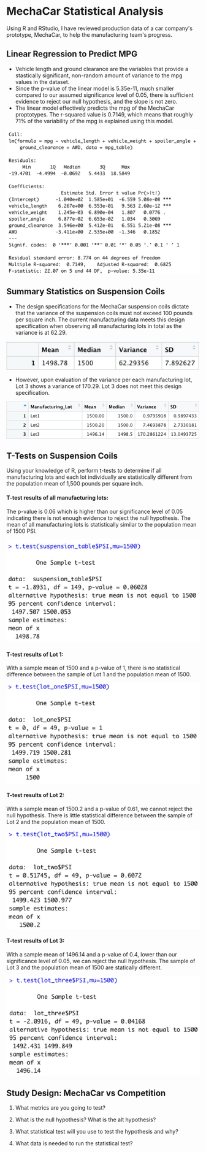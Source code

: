 # MechaCar Statistical Analysis
Using R and RStudio, I have reviewed production data of a car company's prototype, MechaCar, to help the manufacturing team's progress.

## Linear Regression to Predict MPG
- Vehicle length and ground clearance are the variables that provide a stastically significant, non-random amount of variance to the mpg values in the dataset.
- Since the p-value of the linear model is 5.35e-11, much smaller compared to our assumed significance level of 0.05, there is sufficient evidence to reject our null hypothesis, and the slope is not zero.
- The linear model effectively predicts the mpg of the MechaCar proptotypes. The r-squared value is 0.7149, which means that roughly 71% of the variability of the mpg is explained using this model. 

![Multiple Linear Regression to Predict MPG](/images/mpg.jpg)





## Summary Statistics on Suspension Coils

- The design specifications for the MechaCar suspension coils dictate that the variance of the suspension coils must not exceed 100 pounds per square inch. The current manufacturing data meets this design specification when observing all manufacturing lots in total as the variance is at 62.29. 

![Total PSI Summary](/images/total_summary.jpg)

- However, upon evaluation of the variance per each manufacturing lot, Lot 3 shows a variance of 170.29. Lot 3 does not meet this design specification.

![PSI Summary by Lot](images/lot_summary.jpg)




## T-Tests on Suspension Coils

Using your knowledge of R, perform t-tests to determine if all manufacturing lots and each lot individually are statistically different from the population mean of 1,500 pounds per square inch.

#### T-test results of all manufacturing lots:
The p-value is 0.06 which is higher than our significance level of 0.05 indicating there is not enough evidence to reject the null hypothesis. The mean of all manufacturing lots is statistically similar to the population mean of 1500 PSI. 

![T-Test All](/images/t_test_all.jpg)

#### T-test results of Lot 1:
With a sample mean of 1500 and a p-value of 1, there is no statistical difference between the sample of Lot 1 and the population mean of 1500. 

![T-Test Lot 1](/images/t_test_lot1.jpg)

#### T-test results of Lot 2:
With a sample mean of 1500.2 and a p-value of 0.61, we cannot reject the null hypothesis. There is little statistical difference between the sample of Lot 2 and the population mean of 1500.

![T-Test Lot 2](/images/t_test_lot2.jpg)

#### T-test results of Lot 3:
With a sample mean of 1496.14 and a p-value of 0.4, lower than our significance level of 0.05, we can reject the null hypothesis. The sample of Lot 3 and the population mean of 1500 are statically different. 

![T-Test Lot 3](/images/t_test_lot3.jpg)




## Study Design: MechaCar vs Competition

1. What metrics are you going to test? 


2. What is the null hypothesis? What is the alt hypothesis?



3. What statistical test will you use to test the hypothesis and why?


4. What data is needed to run the statistical test?